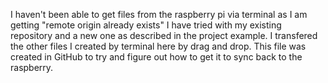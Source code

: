 I haven't been able to get files from the raspberry pi via terminal as I am getting "remote origin already exists" I have tried with my existing repository and a new one as described in the project example. I transfered the other files I created by terminal here by drag and drop. This file was created in GitHub to try and figure out how to get it to sync back to the raspberry.

